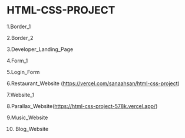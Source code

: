 # HTML-CSS-PROJECT

1.Border_1

2.Border_2

3.Developer_Landing_Page

4.Form_1

5.Login_Form

6.Restaurant_Website (https://vercel.com/sanaahsan/html-css-project)

7.Website_1

8.Parallax_Website(https://html-css-project-578k.vercel.app/)

9.Music_Website

10. Blog_Website
